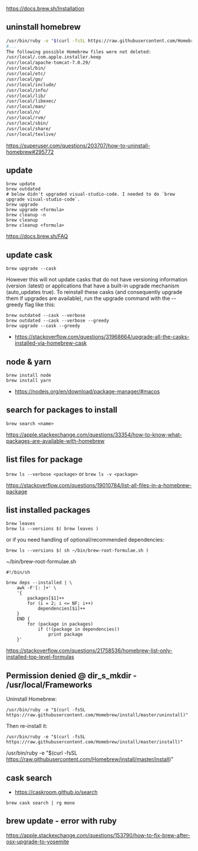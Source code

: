 https://docs.brew.sh/Installation

## uninstall homebrew

```bash
/usr/bin/ruby -e "$(curl -fsSL https://raw.githubusercontent.com/Homebrew/install/master/uninstall)"
#...
The following possible Homebrew files were not deleted:
/usr/local/.com.apple.installer.keep
/usr/local/apache-tomcat-7.0.29/
/usr/local/bin/
/usr/local/etc/
/usr/local/go/
/usr/local/include/
/usr/local/info/
/usr/local/lib/
/usr/local/libexec/
/usr/local/man/
/usr/local/n/
/usr/local/rvm/
/usr/local/sbin/
/usr/local/share/
/usr/local/texlive/
```

https://superuser.com/questions/203707/how-to-uninstall-homebrew#295772

## update

```
brew update
brew outdated
# below didn't upgraded visual-studio-code. I needed to do `brew upgrade visual-studio-code`.
brew upgrade
brew upgrade <formula>
brew cleanup -n
brew cleanup
brew cleanup <formula>
```

https://docs.brew.sh/FAQ

## update cask

`brew upgrade --cask`

However this will not update casks that do not have versioning information (version :latest) or applications that have a built-in upgrade mechanism (auto_updates true). To reinstall these casks (and consequently upgrade them if upgrades are available), run the upgrade command with the --greedy flag like this:

```shell
brew outdated --cask --verbose
brew outdated --cask --verbose --greedy
brew upgrade --cask --greedy
```

- https://stackoverflow.com/questions/31968664/upgrade-all-the-casks-installed-via-homebrew-cask

## node & yarn

```
brew install node
brew install yarn
```

- https://nodejs.org/en/download/package-manager/#macos

## search for packages to install

`brew search <name>`

https://apple.stackexchange.com/questions/33354/how-to-know-what-packages-are-available-with-homebrew

## list files for package

`brew ls --verbose <package>` or `brew ls -v <package>`

https://stackoverflow.com/questions/19010784/list-all-files-in-a-homebrew-package

## list installed packages

```shell
brew leaves
brew ls --versions $( brew leaves )
```

or if you need handling of optional/recommended dependencies:

```shell
brew ls --versions $( sh ~/bin/brew-root-formulae.sh )
```

~/bin/brew-root-formulae.sh

```shell
#!/bin/sh

brew deps --installed | \
    awk -F'[: ]+' \
    '{
        packages[$1]++
        for (i = 2; i <= NF; i++)
            dependencies[$i]++
    }
    END {
        for (package in packages)
            if (!(package in dependencies))
                print package
    }'
```

https://stackoverflow.com/questions/21758536/homebrew-list-only-installed-top-level-formulas

## Permission denied @ dir_s_mkdir - /usr/local/Frameworks

Uninstall Homebrew:

`/usr/bin/ruby -e "$(curl -fsSL https://raw.githubusercontent.com/Homebrew/install/master/uninstall)"`

Then re-install it:

`/usr/bin/ruby -e "$(curl -fsSL https://raw.githubusercontent.com/Homebrew/install/master/install)"`

/usr/bin/ruby -e "$(curl -fsSL https://raw.githubusercontent.com/Homebrew/install/master/install)"

## cask search

- https://caskroom.github.io/search

`brew cask search | rg mono`

## brew update - error with ruby

https://apple.stackexchange.com/questions/153790/how-to-fix-brew-after-osx-upgrade-to-yosemite
